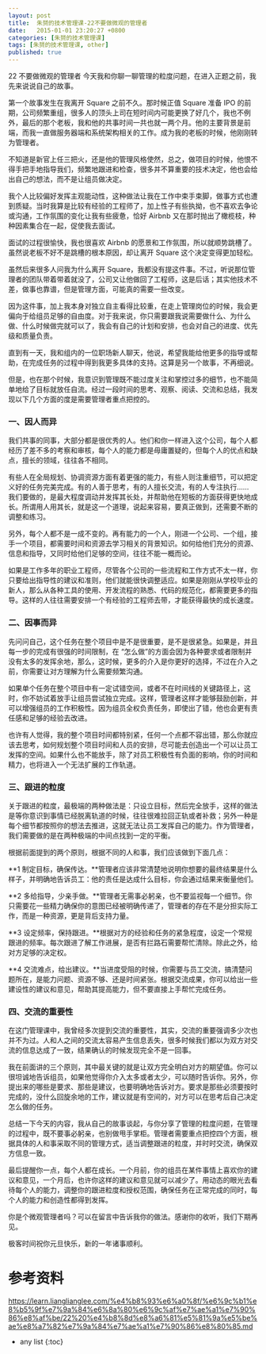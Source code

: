 ```yaml
---
layout: post
title:  朱赟的技术管理课-22不要做微观的管理者
date:   2015-01-01 23:20:27 +0800
categories: [朱赟的技术管理课]
tags: [朱赟的技术管理课, other]
published: true
---
```




22 不要做微观的管理者
今天我和你聊一聊管理的粒度问题，在进入正题之前，我先来说说自己的故事。

第一个故事发生在我离开 Square 之前不久。那时候正值 Square 准备 IPO 的前期，公司频繁重组，很多人的顶头上司在短时间内可能更换了好几个，我也不例外，最后的那个老板，我和他的共事时间一共也就一两个月。他的主要背景是前端，而我一直做服务器端和系统架构相关的工作。成为我的老板的时候，他刚刚转为管理者。

不知道是新官上任三把火，还是他的管理风格使然，总之，做项目的时候，他恨不得手把手地指导我们，频繁地跟进和检查，很多并不算重要的技术决定，他也会给出自己的想法，而不是让组员做决定。

我个人比较偏好发挥主观能动性，这种做法让我在工作中束手束脚，做事方式也遭到质疑。当时我算是比较有经验的工程师了，加上性子有些执拗，也不喜欢去争论或沟通，工作氛围的变化让我有些疲惫，恰好 Airbnb 又在那时抛出了橄榄枝，种种因素集合在一起，促使我去面试。

面试的过程很愉快，我也很喜欢 Airbnb 的愿景和工作氛围，所以就顺势跳槽了。虽然说老板不好不是跳槽的根本原因，却让离开 Square 这个决定变得更加轻松。

虽然后来很多人问我为什么离开 Square，我都没有提这件事。不过，听说那位管理者的团队带着带着就没了，公司又让他做回了工程师，这是后话；其实他技术不差，做事也靠谱，但是管理方面，可能真的需要一些改变。

因为这件事，加上我本身对独立自主看得比较重，在走上管理岗位的时候，我会更偏向于给组员足够的自由度。对于我来说，你只需要跟我说需要做什么、为什么做、什么时候做完就可以了，我会有自己的计划和安排，也会对自己的进度、优先级和质量负责。

直到有一天，我和组内的一位职场新人聊天，他说，希望我能给他更多的指导或帮助，在完成任务的过程中得到我更多具体的支持。这算是另一个故事，不再细说。

但是，也在那个时候，我意识到管理既不能过度关注和掌控过多的细节，也不能简单地给了目标就放任自流。经过一段时间的思考、观察、阅读、交流和总结，我发现以下几个方面的度是需要管理者重点把控的。

### 一、因人而异

我们共事的同事，大部分都是很优秀的人。他们和你一样进入这个公司，每个人都经历了差不多的考察和审核，每个人的能力都是毋庸置疑的，但每个人的优点和缺点，擅长的领域，往往各不相同。

有些人在全局规划、协调资源方面有着更强的能力，有些人则注重细节，可以把定义好的任务完美完成。有的人善于思考，有的人擅长交流，有的人专注执行…… 我们要做的，是最大程度调动并发挥其长处，并帮助他在短板的方面获得更快地成长。所谓用人用其长，就是这一个道理，说起来容易，要真正做到，还需要不断的调整和练习。

另外，每个人都不是一成不变的。再有能力的一个人，刚进一个公司、一个组，接手一个项目，都需要时间和资源去学习相关的背景知识。如何给他们充分的资源、信息和指导，又同时给他们足够的空间，往往不能一概而论。

如果是工作多年的职业工程师，尽管各个公司的一些流程和工作方式不太一样，你只要给出指导性的建议和准则，他们就能很快调整适应。如果是刚刚从学校毕业的新人，那么从各种工具的使用、开发流程的熟悉、代码的规范化，都需要更多的指导。这样的人往往需要安排一个有经验的工程师去带，才能获得最快的成长速度。

### 二、因事而异

先问问自己，这个任务在整个项目中是不是很重要，是不是很紧急。如果是，并且每一步的完成有很强的时间限制，在 “怎么做”的方面会因为各种要求或者限制并没有太多的发挥余地，那么，这时候，更多的介入是你更好的选择，不过在介入之前，你需要让对方理解为什么需要频繁沟通。

如果单个任务在整个项目中有一定试错空间，或者不在时间线的关键路径上，这时，你不妨试着放手让组员尝试独立完成。这样，管理者这样才能够鼓励创新，并可以增强组员的工作积极性。因为组员全权负责任务，即使出了错，他也会更有责任感和足够的经验去改进。

也许有人觉得，我的整个项目时间都特别紧，任何一个点都不容出错，那么你就应该去思考，如何规划整个项目时间和人员的安排，尽可能去创造出一个可以让员工发挥的空间。如果什么也不能放手，除了对员工积极性有负面的影响，你的时间和精力，也将进入一个无法扩展的工作轨道。

### 三、跟进的粒度

关于跟进的粒度，最极端的两种做法是：只设立目标，然后完全放手，这样的做法是等你意识到事情已经脱离轨道的时候，往往很难拉回正轨或者补救；另外一种是每个细节都按照你的想法去推进，这就无法让员工发挥自己的能力。作为管理者，我们需要做的是在两种极端的中间点找到一定的平衡。

根据前面提到的两个原则，根据不同的人和事，我们应该做到下面几点：

**1 制定目标，确保传达。**管理者应该非常清楚地说明你想要的最终结果是什么样子，并明确地告诉员工：他的责任是达成什么目标，你会通过结果来衡量他们。

**2 多给指导，少亲手做。**管理者无需事必躬亲，也不要监视每一个细节。你只需要花一些精力确保你的意图已经被明确传递了，管理者的存在不是分担实际工作，而是一种资源，更是背后支持力量。

**3 设定频率，保持跟进。**根据对方的经验和任务的紧急程度，设定一个常规跟进的频率。每次跟进了解工作进展，是否有拦路石需要帮忙清除。除此之外，给对方足够的决定权。

**4 交流难点，给出建议。**当进度受阻的时候，你需要与员工交流，搞清楚问题所在，是能力问题、资源不够、还是时间紧张。根据交流成果，你可以给出一些建设性的建议和意见，帮助其提高能力，但不要直接上手帮忙完成任务。

### 四、交流的重要性

在这门管理课中，我曾经多次提到交流的重要性，其实，交流的重要强调多少次也并不为过。人和人之间的交流太容易产生信息丢失，很多时候我们都以为双方对交流的信息达成了一致，结果确认的时候发现完全不是一回事。

我在前面讲的三个原则，其中最关键的就是让双方完全明白对方的期望值。你可以很坦诚地告诉组员，如果他觉得你介入太多或者太少，可以随时告诉你。另外，你提出来的哪些是要求、那些是建议，也要明确地告诉对方。要求是那些必须要按时完成的，没什么回旋余地的工作，建议就是有空间的，对方可以在思考后自己决定怎么做的任务。

总结一下今天的内容，我从自己的故事谈起，与你分享了管理的粒度问题，在管理的过程中，既不要事必躬亲，也别做甩手掌柜。管理者需要重点把控四个方面，根据具体的人和事采取不同的管理方式，适当调整跟进的粒度，并时时交流，确保双方信息一致。

最后提醒你一点，每个人都在成长。一个月前，你的组员在某件事情上喜欢你的建议和意见，一个月后，也许你这样的建议和意见就可以减少了。用动态的眼光去看待每个人的能力，调整你的跟进粒度和授权范围，确保任务在正常完成的同时，每个人的能力和创造性都得到发挥。

你是个微观管理者吗？可以在留言中告诉我你的做法。感谢你的收听，我们下期再见。

极客时间祝你元旦快乐，新的一年诸事顺利。




# 参考资料

https://learn.lianglianglee.com/%e4%b8%93%e6%a0%8f/%e6%9c%b1%e8%b5%9f%e7%9a%84%e6%8a%80%e6%9c%af%e7%ae%a1%e7%90%86%e8%af%be/22%20%e4%b8%8d%e8%a6%81%e5%81%9a%e5%be%ae%e8%a7%82%e7%9a%84%e7%ae%a1%e7%90%86%e8%80%85.md

* any list
{:toc}
